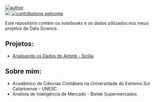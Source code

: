 [![author](https://img.shields.io/badge/autor-franciscoost-blue)](https://www.linkedin.com/in/francisco-ostetto/)  
[![](https://img.shields.io/badge/python-3.7%2B-orange)](https://www.python.org/downloads/release/python-370/) 
[![contributions welcome](https://img.shields.io/badge/contributions-welcome-brightgreen.svg?style=flat)](https://github.com/franciscoost/Data-Science/issues)

Este repositório contém os *notebooks* e os dados utilizados nos meus projetos de Data Science.

## Projetos:

* [Analisando os Dados do Airbnb - Sicília](https://github.com/franciscoost/Data-Science/blob/master/Analisando_os_Dados_do_Airbnb.ipynb)

## Sobre mim:

* Acadêmico de Ciências Contábeis na Universidade do Extremo Sul Catarinense - UNESC
* Analista de Inteligência de Mercado - Bistek Supermercados
